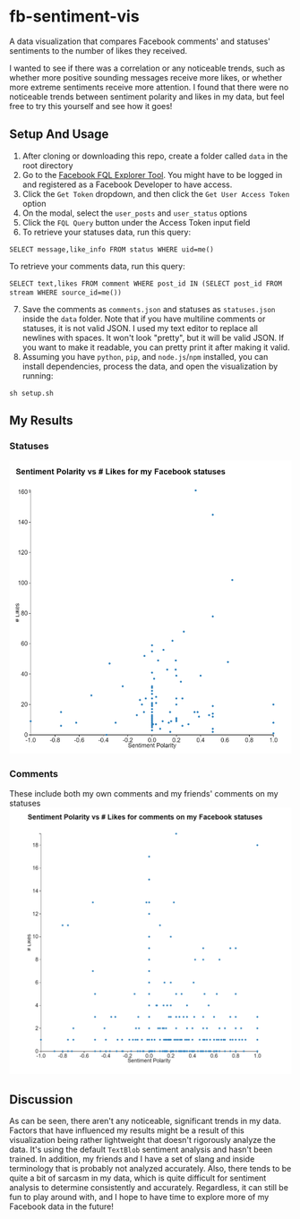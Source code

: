 # fb-sentiment-vis

A data visualization that compares Facebook comments' and statuses' sentiments to the number of likes they received.

I wanted to see if there was a correlation or any noticeable trends, such as whether more positive sounding messages receive more likes, or whether more extreme sentiments receive more attention. I found that there were no noticeable trends between sentiment polarity and likes in my data, but feel free to try this yourself and see how it goes!

## Setup And Usage

1. After cloning or downloading this repo, create a folder called `data` in the root directory
2. Go to the [Facebook FQL Explorer Tool](https://developers.facebook.com/tools/explorer). You might have to be logged in and registered as a Facebook Developer to have access.
3. Click the `Get Token` dropdown, and then click the `Get User Access Token` option
4. On the modal, select the `user_posts` and `user_status` options
5. Click the `FQL Query` button under the Access Token input field
6. To retrieve your statuses data, run this query:

  ```
  SELECT message,like_info FROM status WHERE uid=me()
  ```
  To retrieve your comments data, run this query:

  ```
  SELECT text,likes FROM comment WHERE post_id IN (SELECT post_id FROM stream WHERE source_id=me())
  ```
7. Save the comments as `comments.json` and statuses as `statuses.json` inside the `data` folder. Note that if you have multiline comments or statuses, it is not valid JSON. I used my text editor to replace all newlines with spaces. It won't look "pretty", but it will be valid JSON. If you want to make it readable, you can pretty print it after making it valid.
8. Assuming you have `python`, `pip`, and `node.js`/`npm` installed, you can install dependencies, process the data, and open the visualization by running:

  ```
  sh setup.sh
  ```

## My Results

### Statuses
![My Facebook Statuses Data](results/statuses.png)

### Comments
These include both my own comments and my friends' comments on my statuses
![My Facebook Statuses Data](results/comments.png)

## Discussion
As can be seen, there aren't any noticeable, significant trends in my data. Factors that have influenced my results might be a result of this visualization being rather lightweight that doesn't rigorously analyze the data. It's using the default `TextBlob` sentiment analysis and hasn't been trained. In addition, my friends and I have a set of slang and inside terminology that is probably not analyzed accurately. Also, there tends to be quite a bit of sarcasm in my data, which is quite difficult for sentiment analysis to determine consistently and accurately. Regardless, it can still be fun to play around with, and I hope to have time to explore more of my Facebook data in the future!